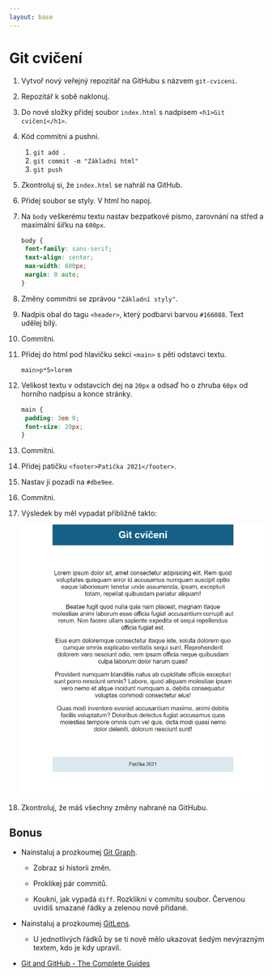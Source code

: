 ```yaml
---
layout: base
---
```


# Git cvičení

1. Vytvoř nový veřejný repozitář na GitHubu s názvem `git-cviceni`.

1. Repozitář k sobě naklonuj.

1. Do nové složky přidej soubor `index.html` s nadpisem `<h1>Git cvičení</h1>`.

1. Kód commitni a pushni.

   1. `git add .`
   1. `git commit -m "Základní html"`
   1. `git push`

1. Zkontroluj si, že `index.html` se nahrál na GitHub.

1. Přidej soubor se styly. V html ho napoj.

1. Na `body` veškerému textu nastav bezpatkové písmo, zarovnání na střed a maximální šířku na `600px`.

   ```css
   body {
   	font-family: sans-serif;
   	text-align: center;
   	max-width: 600px;
   	margin: 0 auto;
   }
   ```

1. Změny commitni se zprávou `"Základní styly"`.

1. Nadpis obal do tagu `<header>`, který podbarvi barvou `#166088`. Text udělej bílý.

1. Commitni.

1. Přidej do html pod hlavičku sekci `<main>` s pěti odstavci textu.

   ```
   main>p*5>lorem
   ```

1. Velikost textu v odstavcích dej na `20px` a odsaď ho o zhruba `60px` od horního nadpisu a konce stránky.

   ```css
   main {
   	padding: 3em 0;
   	font-size: 20px;
   }
   ```

1. Commitni.

1. Přidej patičku `<footer>Patička 2021</footer>`.

1. Nastav jí pozadí na `#dbe9ee`.

1. Commitni.

1. Výsledek by měl vypadat přibližně takto:

   ![výsledek](static/screenshots/git-vysledek.png)

1. Zkontroluj, že máš všechny změny nahrané na GitHubu.

## Bonus

- Nainstaluj a prozkoumej [Git Graph](https://marketplace.visualstudio.com/items?itemName=mhutchie.git-graph).

  - Zobraz si historii změn.

  - Proklikej pár commitů.

  - Koukni, jak vypadá `diff`. Rozklikni v commitu soubor. Červenou uvidíš smazané řádky a zelenou nově přidané.

- Nainstaluj a prozkoumej [GitLens](https://marketplace.visualstudio.com/items?itemName=eamodio.gitlens).

  - U jednotlivých řádků by se ti nově mělo ukazovat šedým nevýrazným textem, kdo je kdy upravil.

- [Git and GitHub - The Complete Guides](https://dev.to/ifierygod/git-and-github-the-complete-guides-chapter-1-23cp)
